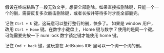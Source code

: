 假设在终端粘贴了一段无效文字，想要全部删除。如果直接按删除键，只能一个一个的删，需要反复多次敲击删除键，或者长按并等待多时才能全部删完。

记住 `Ctrl + U` 键，这玩意可以整行整行的删，快多了。
如果是 window 用户，改用 `Ctrl + Home` 键。在数字小键盘上，Home 键与数字 7 使用的是同一个键。可能需要先按一下 num lock 数字锁定键才能使用 home 键。

记住 `Cmd + back` 键，这玩意在 JetBrains IDE 里可以一个词一个词的删。